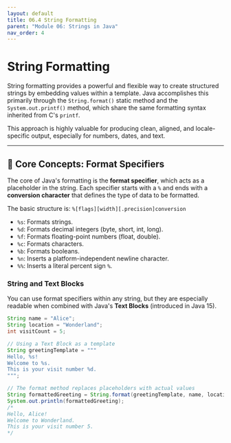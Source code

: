```yaml
---
layout: default
title: 06.4 String Formatting
parent: "Module 06: Strings in Java"
nav_order: 4
---
```


# String Formatting

String formatting provides a powerful and flexible way to create structured strings by embedding values within a template. Java accomplishes this primarily through the `String.format()` static method and the `System.out.printf()` method, which share the same formatting syntax inherited from C's `printf`.

This approach is highly valuable for producing clean, aligned, and locale-specific output, especially for numbers, dates, and text.

---

## 🔢 Core Concepts: Format Specifiers

The core of Java's formatting is the **format specifier**, which acts as a placeholder in the string. Each specifier starts with a `%` and ends with a **conversion character** that defines the type of data to be formatted.

The basic structure is: `%[flags][width][.precision]conversion`

- `%s`: Formats strings.
- `%d`: Formats decimal integers (byte, short, int, long).
- `%f`: Formats floating-point numbers (float, double).
- `%c`: Formats characters.
- `%b`: Formats booleans.
- `%n`: Inserts a platform-independent newline character.
- `%%`: Inserts a literal percent sign `%`.

### String and Text Blocks

You can use format specifiers within any string, but they are especially readable when combined with Java's **Text Blocks** (introduced in Java 15).

```java
String name = "Alice";
String location = "Wonderland";
int visitCount = 5;

// Using a Text Block as a template
String greetingTemplate = """
Hello, %s!
Welcome to %s.
This is your visit number %d.
""";

// The format method replaces placeholders with actual values
String formattedGreeting = String.format(greetingTemplate, name, location, visitCount);
System.out.println(formattedGreeting);
/*
Hello, Alice!
Welcome to Wonderland.
This is your visit number 5.
*/
```
